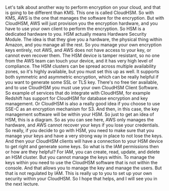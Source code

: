 
<v Instructor>Let's talk about another way</v>
to perform encryption on your cloud,
and that is going to be different than KMS.
This one is called CloudHSM.
So with KMS, AWS is the one that manages
the software for the encryption.
But with CloudHSM, AWS will just provision
you the encryption hardware, and you have to use
your own client to perform the encryption.
So HSM is a dedicated hardware to you.
HSM actually means Hardware Security Module.
The idea is that they give you a hardware,
the physical thing within Amazon,
and you manage all the rest.
So you manage your own encryption keys entirely,
not AWS, and AWS does not have access to
your key, or cannot even recover them.
The HSM device is tamper resistant,
so no one from the AWS team can touch your device,
and it has very high level of compliance.
The HSM clusters can be spread
across multiple availability zones, so
it's highly available, but you must set this up as well.
It supports both symmetric and asymmetric encryption,
which can be really helpful if
you want to generate some SSL or TLS key.
There's no free tier available,
and to use CloudHSM you must use
your own CloudHSM Client Software.
So example of services that do integrate
with CloudHSM, for example Redshift has support
for CloudHSM for database encryption and key management.
Or CloudHSM is also a really good idea if
you choose to use SSE-C as an encryption mechanism for S3.
And then, in this case, the key management software
will be within your HSM.
So just to get an idea of HSM, this is a diagram.
So as you can see here, AWS only manages the hardware,
and AWS cannot recover your keys
if you lose your credentials.
So really, if you decide to go with HSM,
you need to make sure that you manage your keys
and have a very strong way in place to not lose the keys.
And then your CloudHSM clients
will have a connection to your HSM device
to get right and generate some keys.
So what is the IAM permissions then or how are they helpful?
For IAM, you can create, read,
update, and delete an HSM cluster.
But you cannot manage the keys within.
To manage the keys within you need
to use the CloudHSM software that is not within the console.
And that allows you to manage the key and manage the users.
But that is not regulated by IAM.
This is really up to you to set up
your own security within your CloudHSM.
So I hope that helps, and I will see
you in the next lecture.